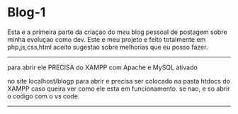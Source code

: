 # Blog-1
Esta e a primeira parte da criaçao do meu blog pessoal de postagem sobre minha evoluçao como dev.
Este e meu projeto e feito totalmente em php,js,css,html aceito sugestao sobre melhorias que eu posso fazer.

---------------------------------------------------------------------

para abrir ele PRECISA do XAMPP com Apache e MySQL ativado

no site localhost/blogp para abrir e precisa ser colocado na pasta htdocs do XAMPP caso queira ver como ele esta em funcionamento.
se nao, e so abrir o codigo com o vs code.

---------------------------------------------------------------------
